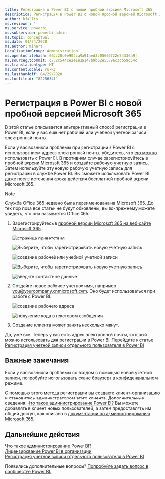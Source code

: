 ```yaml
---
title: Регистрация в Power BI с новой пробной версией Microsoft 365
description: Регистрация в Power BI с новой пробной версией Microsoft 365
author: kfollis
ms.reviewer: ''
ms.service: powerbi
ms.subservice: powerbi-admin
ms.topic: conceptual
ms.date: 04/24/2020
ms.author: mihart
LocalizationGroup: Administration
ms.openlocfilehash: 667c20c0e904ca9a91aed3c0566f722e54336a9f
ms.sourcegitcommit: c772c544ce2e1e2a147b9b62e5579ac3cb59d54c
ms.translationtype: HT
ms.contentlocale: ru-RU
ms.lasthandoff: 04/29/2020
ms.locfileid: "82256340"
---
```

# <a name="signing-up-for-power-bi-with-a-new-microsoft-365-trial"></a>Регистрация в Power BI с новой пробной версией Microsoft 365

В этой статье описывается альтернативный способ регистрации в Power BI, если у вас еще нет рабочей или учебной учетной записи электронной почты. 

Если у вас возникли проблемы при регистрации в Power BI с использованием адреса электронной почты, убедитесь, что [его можно использовать с Power BI](service-self-service-signup-for-power-bi.md#supported-email-addresses). В противном случае зарегистрируйтесь в пробной версии Microsoft 365 и создайте рабочую учетную запись. Затем используйте эту новую рабочую учетную запись для регистрации в службе Power BI. Вы сможете использовать Power BI даже после истечения срока действия бесплатной пробной версии Microsoft 365.

> [!NOTE]
> Служба Office 365 недавно была переименована на Microsoft 365. До тех пор пока все статьи не будут обновлены, вы по-прежнему можете увидеть, что она называется Office 365.

1. Зарегистрируйтесь в [пробной версии Microsoft 365 на веб-сайте Microsoft 365](https://www.microsoft.com/en-us/microsoft-365/business/compare-more-office-365-for-business-plans).

    ![страница приветствия](media/service-admin-signing-up-for-power-bi-with-a-new-office-365-trial/power-bi-try-now.png)

    ![Выберите, чтобы зарегистрировать новую учетную запись](media/service-admin-signing-up-for-power-bi-with-a-new-office-365-trial/power-bi-existing.png)

    ![создание рабочей или учебной учетной записи](media/service-admin-signing-up-for-power-bi-with-a-new-office-365-trial/power-bi-create-email.png)

    ![Выберите, чтобы зарегистрировать новую учетную запись](media/service-admin-signing-up-for-power-bi-with-a-new-office-365-trial/power-bi-no-email.png)

    ![введите контактные данные](media/service-admin-signing-up-for-power-bi-with-a-new-office-365-trial/power-bi-welcome-you.png)

    

1. Создайте новое рабочее учетное имя, например you@yourcompany.onmicrosoft.com. Оно будет использоваться при работе с Power BI.

    ![создание рабочего адреса](media/service-admin-signing-up-for-power-bi-with-a-new-office-365-trial/power-bi-create-address.png)

    ![получение кода в текстовом сообщении](media/service-admin-signing-up-for-power-bi-with-a-new-office-365-trial/power-bi-robot.png)    

1. Создание клиента может занять несколько минут. 

Да, уже все.  Теперь у вас есть адрес электронной почты, который можно использовать для регистрации в Power BI. Перейдите к статье [Регистрация учетной записи отдельного пользователя в Power BI](service-self-service-signup-for-power-bi.md)





## <a name="important-considerations"></a>Важные замечания
Если у вас возникли проблемы со входом с помощью новой учетной записи, попробуйте использовать сеанс браузера в конфиденциальном режиме.    

С помощью этого метода регистрации вы создаете клиент-организацию и становитесь администратором этого клиента. Дополнительные сведения: [Что такое администрирование Power BI?](service-admin-administering-power-bi-in-your-organization.md) Вы можете добавлять в клиент новых пользователей, а затем предоставлять им общий доступ, как описано в [документации по администрированию Microsoft 365](https://support.office.com/en-sg/article/Add-users-individually-to-Office-365---Admin-Help-1970f7d6-03b5-442f-b385-5880b9c256ec).

## <a name="next-steps"></a>Дальнейшие действия

[Что такое администрирование Power BI?](service-admin-administering-power-bi-in-your-organization.md)  
[Лицензирование Power BI в организации](service-admin-licensing-organization.md)  
[Регистрация учетной записи отдельного пользователя в Power BI](service-self-service-signup-for-power-bi.md)

Появились дополнительные вопросы? [Попробуйте задать вопрос в сообществе Power BI.](https://community.powerbi.com/)